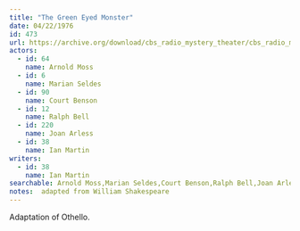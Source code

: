 ```yaml
---
title: "The Green Eyed Monster"
date: 04/22/1976
id: 473
url: https://archive.org/download/cbs_radio_mystery_theater/cbs_radio_mystery_theater-0451-0500.zip/cbs_radio_mystery_theater-0451-0500%2Fcbsrmt_0473_the_green_eyed_monster.mp3
actors:  
  - id: 64
    name: Arnold Moss  
  - id: 6
    name: Marian Seldes  
  - id: 90
    name: Court Benson  
  - id: 12
    name: Ralph Bell  
  - id: 220
    name: Joan Arless  
  - id: 38
    name: Ian Martin
writers:  
  - id: 38
    name: Ian Martin
searchable: Arnold Moss,Marian Seldes,Court Benson,Ralph Bell,Joan Arless,Ian Martin Ian Martin
notes:  adapted from William Shakespeare
---
```

Adaptation of Othello.